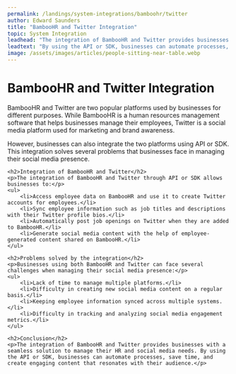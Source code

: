 ```yaml
---
permalink: /landings/system-integrations/bamboohr/twitter
author: Edward Saunders
title: "BambooHR and Twitter Integration"
topic: System Integration
leadhead: "The integration of BambooHR and Twitter provides businesses with a seamless solution to manage their HR and social media needs"
leadtext: "By using the API or SDK, businesses can automate processes, save time, and create engaging content that resonates with their audience."
image: /assets/images/articles/people-sitting-near-table.webp
---
```

<div class="arttext">	<h1>BambooHR and Twitter Integration</h1>
	<p>BambooHR and Twitter are two popular platforms used by businesses for different purposes. While BambooHR is a human resources management software that helps businesses manage their employees, Twitter is a social media platform used for marketing and brand awareness. </p>
	<p>However, businesses can also integrate the two platforms using API or SDK. This integration solves several problems that businesses face in managing their social media presence.</p>
	
	<h2>Integration of BambooHR and Twitter</h2>
	<p>The integration of BambooHR and Twitter through API or SDK allows businesses to:</p>
	<ul>
		<li>Access employee data on BambooHR and use it to create Twitter accounts for employees.</li>
		<li>Sync employee information such as job titles and descriptions with their Twitter profile bios.</li>
		<li>Automatically post job openings on Twitter when they are added to BambooHR.</li>
		<li>Generate social media content with the help of employee-generated content shared on BambooHR.</li>
	</ul>

	<h2>Problems solved by the integration</h2>
	<p>Businesses using both BambooHR and Twitter can face several challenges when managing their social media presence:</p>
	<ul>
		<li>Lack of time to manage multiple platforms.</li>
		<li>Difficulty in creating new social media content on a regular basis.</li>
		<li>Keeping employee information synced across multiple systems.</li>
		<li>Difficulty in tracking and analyzing social media engagement metrics.</li>
	</ul>

	<h2>Conclusion</h2>
	<p>The integration of BambooHR and Twitter provides businesses with a seamless solution to manage their HR and social media needs. By using the API or SDK, businesses can automate processes, save time, and create engaging content that resonates with their audience.</p>
</div>